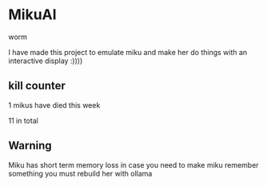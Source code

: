 # MikuAI
worm

I have made this project to emulate miku and make her do things with an interactive display :))))

## kill counter
1 mikus have died this week


11 in total
## Warning
Miku has short term memory loss in case you need to make miku remember something you must rebuild her with ollama 
